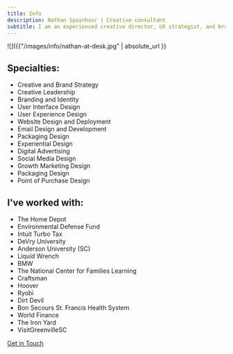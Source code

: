 ```yaml
---
title: Info
description: Nathan Spainhour | Creative consultant
subtitle: I am an experienced creative director, UX strategist, and brand director known for my leadership abilities in both in-house and agency settings. I'm able to spearhead brand creative initiatives that encompass the development of brand identity and standards, as well as the design of desktop and mobile interfaces, packaging, and environmental projects.
---
```


![]({{"/images/info/nathan-at-desk.jpg" | absolute_url }}

## Specialties:
* Creative and Brand Strategy
* Creative Leadership
* Branding and Identity
* User Interface Design
* User Experience Design
* Website Design and Deployment
* Email Design and Development
* Packaging Design
* Experiential Design
* Digital Advertising
* Social Media Design
* Growth Marketing Design
* Packaging Design
* Point of Purchase Design

## I've worked with:
* The Home Depot
* Environmental Defense Fund
* Intuit Turbo Tax
* DeVry University
* Anderson University (SC)
* Liquid Wrench
* BMW
* The National Center for Families Learning
* Craftsman
* Hoover
* Ryobi
* Dirt Devil
* Bon Secours St. Francis Health System
* World Finance
* The Iron Yard
* VisitGreenvilleSC

<a href="/contact.html" class="button button--large">Get in Touch</a>